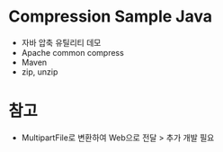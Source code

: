 # Compression Sample Java
- 자바 압축 유틸리티 데모
- Apache common compress
- Maven
- zip, unzip

# 참고
- MultipartFile로 변환하여 Web으로 전달 > 추가 개발 필요


